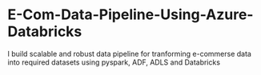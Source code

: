 # E-Com-Data-Pipeline-Using-Azure-Databricks
I build scalable and robust data pipeline for  tranforming e-commerse data into required datasets using pyspark, ADF, ADLS and Databricks
